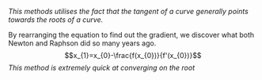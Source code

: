 *This methods utilises the fact that the tangent of a curve generally points towards the roots of a curve.*

By rearranging the equation to find out the gradient, we discover what both Newton and Raphson did so many years ago.
$$x_{1}=x_{0}-\frac{f(x_{0})}{f'(x_{0})}$$
*This method is extremely quick at converging on the root*